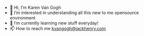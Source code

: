 - 👋 Hi, I’m Karen Van Gogh
- 👀 I’m interested in understanding all this new to me opensource environment
- 🌱 I’m currently learning new stuff everyday! 
- 📫 How to reach me kvangogh@jackhenry.com

<!---
kvangogh/kvangogh is a ✨ special ✨ repository because its `README.md` (this file) appears on your GitHub profile.
You can click the Preview link to take a look at your changes.
--->
